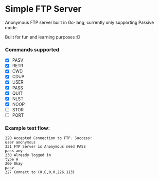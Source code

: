 <h1> Simple FTP Server </h1>

Anonymous FTP server built in Go-lang; currently only supporting Passive mode.

Built for fun and learning purposes :D 

<h3> Commands supported </h3>

- [x] PASV
- [x] RETR
- [x] CWD
- [x] CDUP
- [x] USER
- [x] PASS
- [x] QUIT
- [x] NLST
- [x] NOOP
- [ ] STOR
- [ ] PORT

<h3> Example test flow: </h3>

```
220 Accepted Connection to FTP. Success!
user anonymous
331 FTP Server is Anonymous need PASS
pass any
230 Already logged in
type A
200 Okay
pasv
227 Connect to (0,0,0,0,226,113)
```
